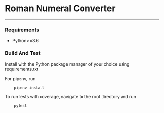 # Roman Numeral Converter
---

### Requirements
- Python>=3.6

### Build And Test
Install with the Python package manager of your choice using requirements.txt

For pipenv, run
```
    pipenv install
```
    
To run tests with coverage, navigate to the root directory and run

```
    pytest
```
